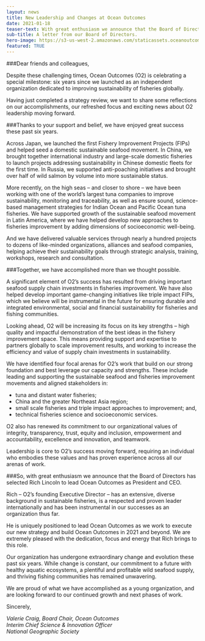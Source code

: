 ```yaml
---
layout: news
title: New Leadership and Changes at Ocean Outcomes
date: 2021-01-18
teaser-text: With great enthusiasm we announce that the Board of Directors has selected Rich Lincoln to lead Ocean Outcomes as President and CEO.
sub-title: A letter from our Board of Directors.
hero-image: https://s3-us-west-2.amazonaws.com/staticassets.oceanoutcomes.org/news+and+analysis/hero+images/ocean-outcomes-launches-hero.jpg
featured: TRUE
---
```


###Dear friends and colleagues,

Despite these challenging times, Ocean Outcomes (O2) is celebrating a special milestone: six years since we launched as an independent organization dedicated to improving sustainability of fisheries globally.

Having just completed a strategy review, we want to share some reflections on our accomplishments, our refreshed focus and exciting news about O2 leadership moving forward.

###Thanks to your support and belief, we have enjoyed great success these past six years.

Across Japan, we launched the first Fishery Improvement Projects (FIPs) and helped seed a domestic sustainable seafood movement. In China, we brought together international industry and large-scale domestic fisheries to launch projects addressing sustainability in Chinese domestic fleets for the first time. In Russia, we supported anti-poaching initiatives and brought over half of wild salmon by volume into more sustainable status.

More recently, on the high seas – and closer to shore – we have been working with one of the world’s largest tuna companies to improve sustainability, monitoring and traceability, as well as ensure sound, science-based management strategies for Indian Ocean and Pacific Ocean tuna fisheries. We have supported growth of the sustainable seafood movement in Latin America, where we have helped develop new approaches to fisheries improvement by adding dimensions of socioeconomic well-being.

And we have delivered valuable services through nearly a hundred projects to dozens of like-minded organizations, alliances and seafood companies, helping achieve their sustainability goals through strategic analysis, training, workshops, research and consultation.

###Together, we have accomplished more than we thought possible.

A significant element of O2’s success has resulted from driving important seafood supply chain investments in fisheries improvement. We have also helped develop important game-changing initiatives like triple impact FIPs, which we believe will be instrumental in the future for ensuring durable and integrated environmental, social and financial sustainability for fisheries and fishing communities.

Looking ahead, O2 will be increasing its focus on its key strengths – high quality and impactful demonstration of the best ideas in the fishery improvement space. This means providing support and expertise to partners globally to scale improvement results, and working to increase the efficiency and value of supply chain investments in sustainability.

We have identified four focal arenas for O2’s work that build on our strong foundation and best leverage our capacity and strengths. These include leading and supporting the sustainable seafood and fisheries improvement movements and aligned stakeholders in: 

  * tuna and distant water fisheries;   
  * China and the greater Northeast Asia region;   
  * small scale fisheries and triple impact approaches to improvement; and,   
  * technical fisheries science and socioeconomic services.   

O2 also has renewed its commitment to our organizational values of integrity, transparency, trust, equity and inclusion, empowerment and accountability, excellence and innovation, and teamwork. 

Leadership is core to O2’s success moving forward, requiring an individual who embodies these values and has proven experience across all our arenas of work. 

###So, with great enthusiasm we announce that the Board of Directors has selected Rich Lincoln to lead Ocean Outcomes as President and CEO. 

Rich – O2’s founding Executive Director – has an extensive, diverse background in sustainable  fisheries, is a respected and proven leader internationally and has been instrumental in our successes as an organization thus far. 

He is uniquely positioned to lead Ocean Outcomes as we work to execute our new strategy and build Ocean Outcomes in 2021 and beyond. We are extremely pleased with the dedication, focus and energy that Rich brings to this role.

Our organization has undergone extraordinary change and evolution these past six years. While change is constant, our commitment to a future with healthy aquatic ecosystems, a plentiful and profitable wild seafood supply, and thriving fishing communities has remained unwavering.

We are proud of what we have accomplished as a young organization, and are looking forward to our continued growth and next phases of work.

Sincerely,

*Valerie Craig, Board Chair, Ocean Outcomes*   
*Interim Chief Science & Innovation Officer*   
*National Geographic Society*   
